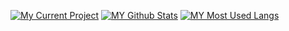 [![My Current Project](https://github-readme-stats.vercel.app/api/pin/?username=BigBoyLeft&repo=Rebirth)](https://github.com/BigBoyLeft/Rebirth)
[![MY Github Stats](https://github-readme-stats.vercel.app/api?username=BigBoyLeft&show_icons=true&theme=dracula)](https://github.com/BigBoyLeft/BigBoyLeft)
[![MY Most Used Langs](https://github-readme-stats.vercel.app/api/top-langs/?username=BigBoyLeft&show_icons=true&theme=dracula)](https://github.com/BigBoyLeft/BigBoyLeft)

<!-- [![My Github Stats](https://github-readme-stats.vercel.app/api?username=BigBoyLeft&show_icons=true&theme=dracula)](https://github.com/BigBoyLeft/BigBoyLeft)
[![My Top Langs](https://github-readme-stats.vercel.app/api/top-langs/?username=BigBoyLeft&theme=dracula)](https://github.com/BigBoyLeft/BigBoyLeft) -->
